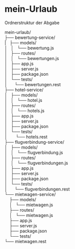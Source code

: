# mein-Urlaub

Ordnerstruktur der Abgabe <br>

mein-urlaub/ <br>
├── bewertung-service/ <br>
|&nbsp;&nbsp;&nbsp;├── models/ <br>
│&nbsp;&nbsp;&nbsp;│&nbsp;&nbsp;&nbsp;└── bewertung.js <br>
│&nbsp;&nbsp;&nbsp;├── routes/ <br>
│&nbsp;&nbsp;&nbsp;│&nbsp;&nbsp;&nbsp;└── bewertungen.js <br>
│&nbsp;&nbsp;&nbsp;├── app.js <br>
│&nbsp;&nbsp;&nbsp;├── server.js <br>
│&nbsp;&nbsp;&nbsp;├── package.json <br>
│&nbsp;&nbsp;&nbsp;└── tests/ <br>
│&nbsp;&nbsp;&nbsp;&nbsp;&nbsp;&nbsp;└── bewertungen.rest <br>
├── hotel-service/ <br>
│&nbsp;&nbsp;&nbsp;├── models/ <br>
│&nbsp;&nbsp;&nbsp;│&nbsp;&nbsp;&nbsp;└── hotel.js <br>
│&nbsp;&nbsp;&nbsp;├── routes/ <br>
│&nbsp;&nbsp;&nbsp;│&nbsp;&nbsp;&nbsp;└── hotels.js <br>
│&nbsp;&nbsp;&nbsp;├── app.js <br>
│&nbsp;&nbsp;&nbsp;├── server.js <br>
│&nbsp;&nbsp;&nbsp;├── package.json <br>
│&nbsp;&nbsp;&nbsp;└── tests/ <br>
│&nbsp;&nbsp;&nbsp;&nbsp;&nbsp;&nbsp;&nbsp;└── hotels.rest <br>
├── flugverbindung-service/ <br>
│&nbsp;&nbsp;&nbsp;├── models/ <br>
│&nbsp;&nbsp;&nbsp;│&nbsp;&nbsp;&nbsp;└── flugverbindung.js <br>
│&nbsp;&nbsp;&nbsp;├── routes/ <br>
│&nbsp;&nbsp;&nbsp;│&nbsp;&nbsp;&nbsp;└── flugverbindungen.js <br>
│&nbsp;&nbsp;&nbsp;├── app.js <br>
│&nbsp;&nbsp;&nbsp;├── server.js <br>
│&nbsp;&nbsp;&nbsp;├── package.json <br>
│&nbsp;&nbsp;&nbsp;└── tests/ <br>
│&nbsp;&nbsp;&nbsp;&nbsp;&nbsp;&nbsp;└── flugverbindungen.rest <br>
└── mietwagen-service/ <br>
&nbsp;&nbsp;&nbsp;&nbsp;├── models/ <br>
&nbsp;&nbsp;&nbsp;&nbsp;│&nbsp;&nbsp;&nbsp;└── mietwagen.js <br>
&nbsp;&nbsp;&nbsp;&nbsp;├── routes/ <br>
&nbsp;&nbsp;&nbsp;&nbsp;│&nbsp;&nbsp;&nbsp;└── mietwagen.js <br>
&nbsp;&nbsp;&nbsp;&nbsp;├── app.js <br>
&nbsp;&nbsp;&nbsp;&nbsp;├── server.js <br>
&nbsp;&nbsp;&nbsp;&nbsp;├── package.json <br>
&nbsp;&nbsp;&nbsp;&nbsp;└── tests/ <br>
        └── mietwagen.rest
